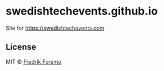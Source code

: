 # swedishtechevents.github.io

Site for https://swedishtechevents.com

## License

MIT © [Fredrik Forsmo](https://github.com/frozzare)